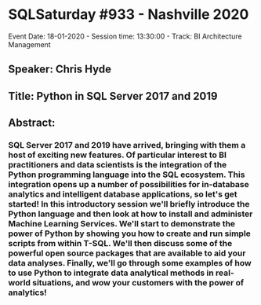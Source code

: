 # SQLSaturday #933 - Nashville 2020
Event Date: 18-01-2020 - Session time: 13:30:00 - Track: BI Architecture  Management
## Speaker: Chris Hyde
## Title: Python in SQL Server 2017 and 2019
## Abstract:
### SQL Server 2017 and 2019 have arrived, bringing with them a host of exciting new features. Of particular interest to BI practitioners and data scientists is the integration of the Python programming language into the SQL ecosystem. This integration opens up a number of possibilities for in-database analytics and intelligent database applications, so let's get started! In this introductory session we'll briefly introduce the Python language and then look at how to install and administer Machine Learning Services. We'll start to demonstrate the power of Python by showing you how to create and run simple scripts from within T-SQL. We'll then discuss some of the powerful open source packages that are available to aid your data analyses. Finally, we'll go through some examples of how to use Python to integrate data analytical methods in real-world situations, and wow your customers with the power of analytics!

